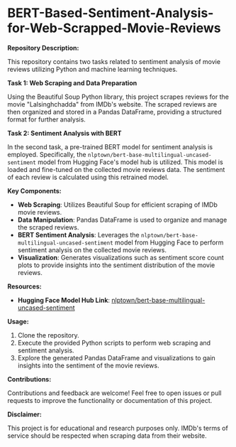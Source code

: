 # BERT-Based-Sentiment-Analysis-for-Web-Scrapped-Movie-Reviews

**Repository Description:**

This repository contains two tasks related to sentiment analysis of movie reviews utilizing Python and machine learning techniques.

**Task 1: Web Scraping and Data Preparation**

Using the Beautiful Soup Python library, this project scrapes reviews for the movie "Lalsinghchadda" from IMDb's website. The scraped reviews are then organized and stored in a Pandas DataFrame, providing a structured format for further analysis.

**Task 2: Sentiment Analysis with BERT**

In the second task, a pre-trained BERT model for sentiment analysis is employed. Specifically, the `nlptown/bert-base-multilingual-uncased-sentiment` model from Hugging Face's model hub is utilized. This model is loaded and fine-tuned on the collected movie reviews data. The sentiment of each review is calculated using this retrained model.

**Key Components:**

- **Web Scraping**: Utilizes Beautiful Soup for efficient scraping of IMDb movie reviews.
- **Data Manipulation**: Pandas DataFrame is used to organize and manage the scraped reviews.
- **BERT Sentiment Analysis**: Leverages the `nlptown/bert-base-multilingual-uncased-sentiment` model from Hugging Face to perform sentiment analysis on the collected movie reviews.
- **Visualization**: Generates visualizations such as sentiment score count plots to provide insights into the sentiment distribution of the movie reviews.

**Resources:**

- **Hugging Face Model Hub Link**: [nlptown/bert-base-multilingual-uncased-sentiment](https://huggingface.co/nlptown/bert-base-multilingual-uncased-sentiment)

**Usage:**

1. Clone the repository.
2. Execute the provided Python scripts to perform web scraping and sentiment analysis.
3. Explore the generated Pandas DataFrame and visualizations to gain insights into the sentiment of the movie reviews.

**Contributions:**

Contributions and feedback are welcome! Feel free to open issues or pull requests to improve the functionality or documentation of this project.

**Disclaimer:**

This project is for educational and research purposes only. IMDb's terms of service should be respected when scraping data from their website.
